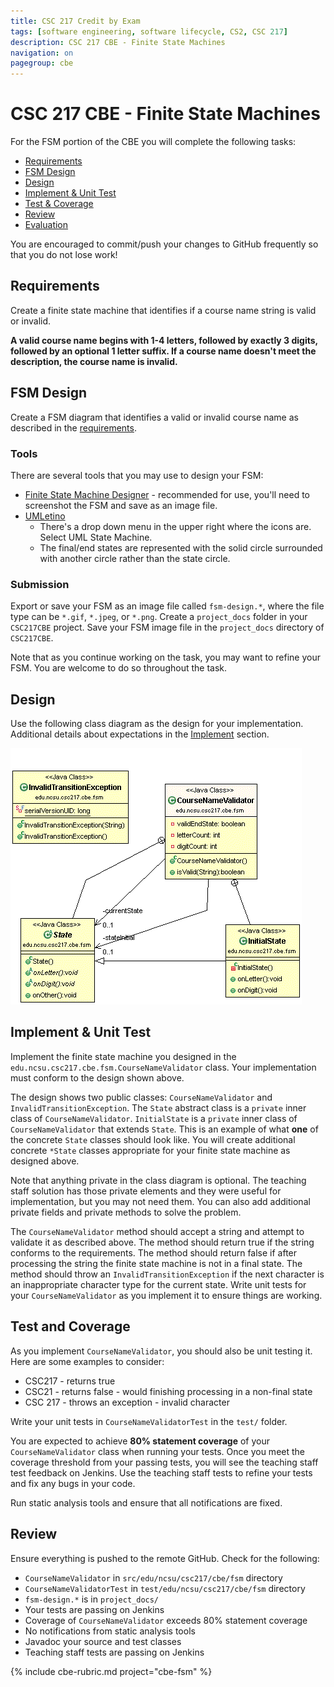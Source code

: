 ```yaml
---
title: CSC 217 Credit by Exam
tags: [software engineering, software lifecycle, CS2, CSC 217]
description: CSC 217 CBE - Finite State Machines
navigation: on
pagegroup: cbe
---
```


# CSC 217 CBE - Finite State Machines

For the FSM portion of the CBE you will complete the following tasks:

  * [Requirements](#requirements)
  * [FSM Design](#fsm-design)
  * [Design](#design)
  * [Implement & Unit Test](#implement)
  * [Test & Coverage](#test)
  * [Review](#review)
  * [Evaluation](#evaluation)
  
You are encouraged to commit/push your changes to GitHub frequently so that you do not lose work!

<a id="requirements"></a>
## Requirements

Create a finite state machine that identifies if a course name string is valid or invalid.  

**A valid course name begins with 1-4 letters, followed by exactly 3 digits, followed by an optional 1 letter suffix.  If a course name doesn't meet the description, the course name is invalid.** 

  
<a id="fsm-design"></a>
## FSM Design
Create a FSM diagram that identifies a valid or invalid course name as described in the [requirements](#requirements).

### Tools
There are several tools that you may use to design your FSM:

  * [Finite State Machine Designer](http://madebyevan.com/fsm/) - recommended for use, you'll need to screenshot the FSM and save as an image file.
  * [UMLetino](http://www.umlet.com/umletino/umletino.html)
     * There's a drop down menu in the upper right where the icons are.  Select UML State Machine.  
     * The final/end states are represented with the solid circle surrounded with another circle rather than the state circle.

### Submission
Export or save your FSM as an image file called `fsm-design.*`, where the file type can be `*.gif`, `*.jpeg`, or `*.png`.  Create a `project_docs` folder in your `CSC217CBE` project.  Save your FSM image file in the `project_docs` directory of `CSC217CBE`.

Note that as you continue working on the task, you may want to refine your FSM.  You are welcome to do so throughout the task.

<a id="design"></a>
## Design
Use the following class diagram as the design for your implementation.  Additional details about expectations in the [Implement](#implement) section.

![*Course Name Validation Design*](assets/fsm-design.gif)


<a id="implement"></a>
## Implement & Unit Test
Implement the finite state machine you designed in the `edu.ncsu.csc217.cbe.fsm.CourseNameValidator` class.  Your implementation must conform to the design shown above. 

The design shows two public classes: `CourseNameValidator` and `InvalidTransitionException`.  The `State` abstract class is a `private` inner class of `CourseNameValidator`.  `InitialState` is a `private` inner class of `CourseNameValidator` that extends `State`.  This is an example of what **one** of the concrete `State` classes should look like.  You will create additional concrete `*State` classes appropriate for your finite state machine as designed above.

Note that anything private in the class diagram is optional.  The teaching staff solution has those private elements and they were useful for implementation, but you may not need them.  You can also add additional private fields and private methods to solve the problem.

The `CourseNameValidator` method should accept a string and attempt to validate it as described above.  The method should return true if the string conforms to the requirements.  The method should return false if after processing the string the finite state machine is not in a final state.  The method should throw an `InvalidTransitionException` if the next character is an inappropriate character type for the current state.  Write unit tests for your `CourseNameValidator` as you implement it to ensure things are working.  

<a id="test"></a>
## Test and Coverage
As you implement `CourseNameValidator`, you should also be unit testing it.  Here are some examples to consider:

  * CSC217 - returns true
  * CSC21 - returns false - would finishing processing in a non-final state
  * CSC 217 - throws an exception - invalid character
  
Write your unit tests in `CourseNameValidatorTest` in the `test/` folder.

You are expected to achieve **80% statement coverage** of your `CourseNameValidator` class when running your tests.  Once you meet the coverage threshold from your passing tests, you will see the teaching staff test feedback on Jenkins.  Use the teaching staff tests to refine your tests and fix any bugs in your code.

Run static analysis tools and ensure that all notifications are fixed.

<a id="review"></a>
## Review
Ensure everything is pushed to the remote GitHub.  Check for the following:

  - `CourseNameValidator` in `src/edu/ncsu/csc217/cbe/fsm` directory
  - `CourseNameValidatorTest` in `test/edu/ncsu/csc217/cbe/fsm` directory
  - `fsm-design.*` is in `project_docs/` 
  - Your tests are passing on Jenkins
  - Coverage of `CourseNameValidator` exceeds 80% statement coverage
  - No notifications from static analysis tools
  - Javadoc your source and test classes
  - Teaching staff tests are passing on Jenkins


{% include cbe-rubric.md project="cbe-fsm" %} 